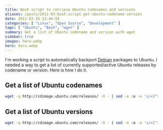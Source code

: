 ```yaml
---
title: Bash script to retrieve Ubuntu codenames and versions
aliases: /posts/2011-03-bash-script-get-ubuntu-codename-version
date: 2011-03-16 13:44:54
categories: [ "Linux", "Open Source", "Development" ]
tags: [ "Ubuntu", "Bash", "wget" ]
summary: Get a list of Ubuntu codename and version with wget
sidebar: true
images: hero.webp
hero: hero.webp
---
```


I'm working a script to automatically backport [Debian](http://www.debian.org)
packages to Ubuntu. I needed a way to get a list of currently supported/active
Ubuntu releases by codename or version. Here is how I do it.

## Get a list of Ubuntu codenames

```bash
wget -q http://cdimage.ubuntu.com/releases/ -O - | sed -e :a -e 's/<[^>]*>//g;/</N;//ba' | grep '^[[:space:]][a-z]' | sed 's/\///g'
```

## Get a list of Ubuntu versions

```bash
wget -q http://cdimage.ubuntu.com/releases/ -O - | sed -e :a -e 's/<[^>]*>//g;/</N;//ba' | grep '^[[:space:]][1-9]' | sed 's/\///g'
```
